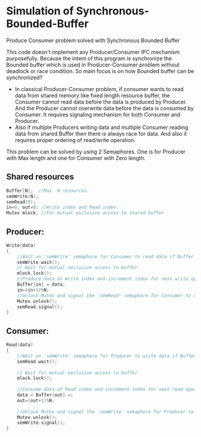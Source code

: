 # Simulation of Synchronous-Bounded-Buffer
Produce Consumer problem solved with Synchronous Bounded Buffer

This code doesn't implement any Producer/Consumer IPC mechanism purposefully. Because the intent of this program is synchronize the Bounded buffer which is used in Producer-Consumer problem without deadlock or race condition. So main focus is on how Bounded buffer can be synchronized?

* In classical Producer-Consumer problem, if consumer wants to read data from shared memory like fixed length resource buffer, the Consumer cannot read data before the data is produced by Producer. And the Producer cannot overwrite data before the data is consumed by Consumer. It requires signaling mechanism for both Consumer and Producer.
* Also if multiple Producers writing data and multiple Consumer reading data from shared Buffer then there is always race for data. And also it requires proper ordering of read/write operation.

This problem can be solved by using 2 Semaphores. One is for Producer with Max length and one for Consumer with Zero length.

## Shared resources
```C
Buffer[N];  //Max. N resources.
semWrite(N);
semRead(0);
in=0, out=0; //Write index and Read index.
Mutex mlock; //For mutual exclusive access to shared buffer
```

## Producer:
```C
Write(data)
{
	//Wait on 'semWrite' semaphore for Consumer to read data if Buffer is Full.
	semWrite.wait(); 
	// Wait for mutual exclusive access to buffer
	mlock.lock(); 
	//Produce data at Write index and increment index for next write operation
	Buffer[in] = data;      
	in=(in+1)%N;
	//Unlock Mutex and signal the 'semRead' semaphore for Consumer to read data.
	Mutex.unlock();  
	semRead.signal();
}
```

## Consumer:
```C
Read(data)
{
	//Wait on 'semWrite' semaphore for Producer to write data if Buffer is Empty.
	semRead.wait(); 
	
	// Wait for mutual exclusive access to buffer
	mlock.lock(); 
	
	//Consume data at Read index and increment index for next read operation  
	data = Buffer[out] =;    
	out=(out+1)%N;
	
	//Unlock Mutex and signal the 'semWrite' semaphore for Producer to write data.
	Mutex.unlock();   
	semWrite.signal();
}
```
